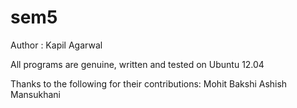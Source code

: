 sem5
====
Author : Kapil Agarwal

All programs are genuine, written and tested on Ubuntu 12.04

Thanks to the following for their contributions:
Mohit Bakshi
Ashish Mansukhani

